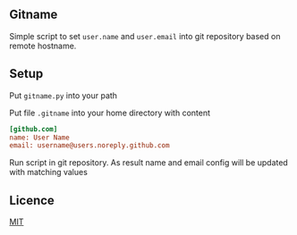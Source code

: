 ## Gitname

Simple script to set `user.name` and `user.email` into git repository based on remote hostname.


## Setup
Put `gitname.py` into your path

Put file `.gitname` into your home directory with content
```ini
[github.com]
name: User Name
email: username@users.noreply.github.com
```

Run script in git repository.
As result name and email config will be updated with matching values


## Licence
[MIT](LICENCE.txt)